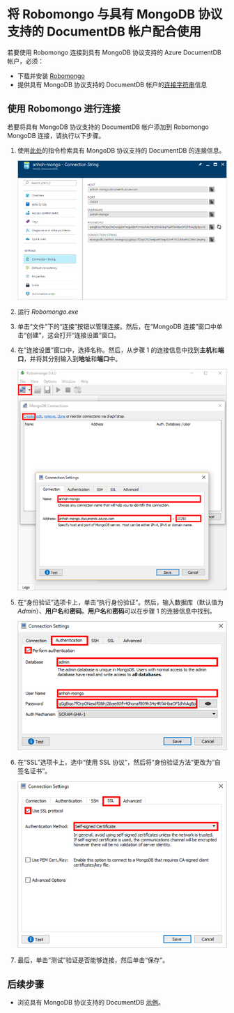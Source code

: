 <properties
    pageTitle="将 Robomongo 与具有 MongoDB 协议支持的 Azure DocumentDB 帐户配合使用 | Azure"
    description="了解如何将 Robomongo 与具有 MongoDB 协议支持的 DocumentDB 帐户（目前以预览版提供）配合使用。"
    keywords="robomongo"
    services="documentdb"
    author="AndrewHoh"
    manager="jhubbard"
    editor=""
    documentationcenter="" />
<tags
    ms.assetid="352c5fb9-8772-4c5f-87ac-74885e63ecac"
    ms.service="documentdb"
    ms.workload="data-services"
    ms.tgt_pltfrm="na"
    ms.devlang="na"
    ms.topic="article"
    ms.date="11/29/2016"
    wacn.date="01/12/2017"
    ms.author="anhoh" />  


# 将 Robomongo 与具有 MongoDB 协议支持的 DocumentDB 帐户配合使用
若要使用 Robomongo 连接到具有 MongoDB 协议支持的 Azure DocumentDB 帐户，必须：

- 下载并安装 [Robomongo](https://robomongo.org/)
- 提供具有 MongoDB 协议支持的 DocumentDB 帐户的[连接字符串](/documentation/articles/documentdb-connect-mongodb-account/)信息

## 使用 Robomongo 进行连接
若要将具有 MongoDB 协议支持的 DocumentDB 帐户添加到 Robomongo MongoDB 连接，请执行以下步骤。

1. 使用[此处](/documentation/articles/documentdb-connect-mongodb-account/)的指令检索具有 MongoDB 协议支持的 DocumentDB 的连接信息。

    ![连接字符串边栏选项卡的屏幕截图](./media/documentdb-mongodb-robomongo/connectionstringblade.png)  

2. 运行 *Robomongo.exe*

3. 单击“文件”下的“连接”按钮以管理连接。然后，在“MongoDB 连接”窗口中单击“创建”，这会打开“连接设置”窗口。

4. 在“连接设置”窗口中，选择名称。然后，从步骤 1 的连接信息中找到**主机**和**端口**，并将其分别输入到**地址**和**端口**中。

    ![Robomongo 管理连接的屏幕截图](./media/documentdb-mongodb-robomongo/manageconnections.png)  

5. 在“身份验证”选项卡上，单击“执行身份验证”。然后，输入数据库（默认值为 *Admin*）、**用户名**和**密码**。**用户名**和**密码**可以在步骤 1 的连接信息中找到。

    ![Robomongo 身份验证选项卡的屏幕截图](./media/documentdb-mongodb-robomongo/authentication.png)  

6. 在“SSL”选项卡上，选中“使用 SSL 协议”，然后将“身份验证方法”更改为“自签名证书”。

    ![Robomongo SSL 选项卡的屏幕截图](./media/documentdb-mongodb-robomongo/SSL.png)  

7. 最后，单击“测试”验证是否能够连接，然后单击“保存”。

## 后续步骤
- 浏览具有 MongoDB 协议支持的 DocumentDB [示例](/documentation/articles/documentdb-mongodb-samples/)。

<!---HONumber=Mooncake_0103_2017-->
